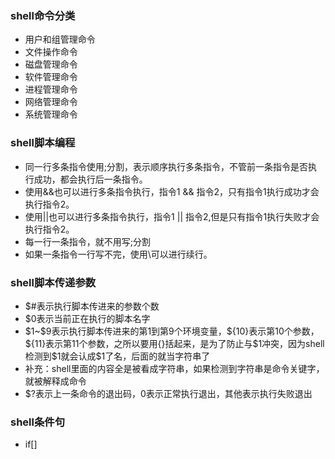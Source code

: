 ### shell命令分类
- 用户和组管理命令
- 文件操作命令
- 磁盘管理命令
- 软件管理命令
- 进程管理命令
- 网络管理命令
- 系统管理命令
  
### shell脚本编程
- 同一行多条指令使用;分割，表示顺序执行多条指令，不管前一条指令是否执行成功，都会执行后一条指令。
- 使用&&也可以进行多条指令执行，指令1 && 指令2，只有指令1执行成功才会执行指令2。
- 使用||也可以进行多条指令执行，指令1 || 指令2,但是只有指令1执行失败才会执行指令2。
- 每一行一条指令，就不用写;分割
- 如果一条指令一行写不完，使用\可以进行续行。
### shell脚本传递参数
- $#表示执行脚本传进来的参数个数
- $0表示当前正在执行的脚本名字
- \$1~\$9表示执行脚本传进来的第1到第9个环境变量，\${10}表示第10个参数，\${11}表示第11个参数，之所以要用{}括起来，是为了防止与\$1冲突，因为shell检测到$1就会认成\$1了名，后面的就当字符串了
- 补充：shell里面的内容全是被看成字符串，如果检测到字符串是命令关键字，就被解释成命令
- $?表示上一条命令的退出码，0表示正常执行退出，其他表示执行失败退出
### shell条件句
- if[]